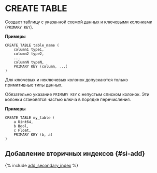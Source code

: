 # CREATE TABLE

Создает таблицу с указанной схемой данных и ключевыми колонками (`PRIMARY KEY`).

**Примеры**

``` yql
CREATE TABLE table_name (
    column1 type1,
    column2 type2,
    ...
    columnN typeN,
    PRIMARY KEY (column, ...)
)
```

Для ключевых и неключевых колонок допускаются только [примитивные](../types/primitive.md) типы данных.

Обязательно указание `PRIMARY KEY` с непустым списком колонок. Эти колонки становятся частью ключа в порядке перечисления.

**Примеры**

``` yql
CREATE TABLE my_table (
    a Uint64,
    b Bool,
    c Float,
    PRIMARY KEY (b, a)
)
```

## Добавление вторичных индексов {#si-add}

{% include [add_secondary_index](../../../_includes/add_secondary_index.md) %}